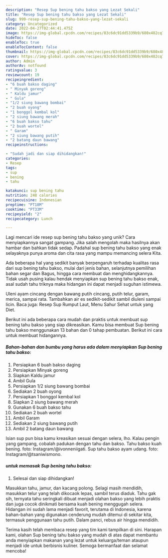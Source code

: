 ```yaml
---
description: "Resep Sup bening tahu bakso yang Lezat Sekali"
title: "Resep Sup bening tahu bakso yang Lezat Sekali"
slug: 999-resep-sup-bening-tahu-bakso-yang-lezat-sekali
category: Uncategorized
date: 2022-04-27T02:44:41.475Z
image: https://img-global.cpcdn.com/recipes/83c6dc91dd5339b9/680x482cq70/sup-bening-tahu-bakso-foto-resep-utama.jpg
hideToc: false
enableToc: true
enableTocContent: false
thumbnail: https://img-global.cpcdn.com/recipes/83c6dc91dd5339b9/680x482cq70/sup-bening-tahu-bakso-foto-resep-utama.jpg
cover: https://img-global.cpcdn.com/recipes/83c6dc91dd5339b9/680x482cq70/sup-bening-tahu-bakso-foto-resep-utama.jpg
author: Admin
authorAv: notfound
ratingvalue: 3
reviewcount: 19
recipeingredient:
- "6 buah bakso daging"
- " Minyak goreng"
- " Kaldu jamur"
- " Gula"
- "1/2 siung bawang bombai"
- "2 buah oyong"
- "1 bonggol kembal kol"
- "2 siung bawang merah"
- "6 buah bakso tahu"
- "2 buah wortel"
- " Garam"
- "2 siung bawang putih"
- "2 batang daun bawang"
recipeinstructions:

- "Sudah jadi dan siap dihidangkan!"
categories:
- Resep
tags:
- sup
- bening
- tahu

katakunci: sup bening tahu 
nutrition: 248 calories
recipecuisine: Indonesian
preptime: "PT18M"
cooktime: "PT33M"
recipeyield: "2"
recipecategory: Lunch

---
```





Lagi mencari ide resep sup bening tahu bakso yang unik? Cara menyiapkannya sangat gampang. Jika salah mengolah maka hasilnya akan hambar dan bahkan tidak sedap. Padahal sup bening tahu bakso yang enak selayaknya punya aroma dan cita rasa yang mampu memancing selera Kita.





Ada beberapa hal yang sedikit banyak berpengaruh terhadap kualitas rasa dari sup bening tahu bakso, mulai dari jenis bahan, selanjutnya pemilihan bahan segar dan Bagus, hingga cara membuat dan menghidangkannya. Tidak usah pusing kalau hendak menyiapkan sup bening tahu bakso enak,      asal sudah tahu triknya maka hidangan ini dapat menjadi suguhan istimewa.














Uleni ayam cincang dengan bawang putih cincang, putih telur, garam, merica, sampai rata. Tambahkan air es sedikit-sedikit sambil diuleni sampai licin. Baca juga: Resep Sup Rumput Laut, Menu Sahur Sehat untuk yang Diet.






Berikut ini ada beberapa cara mudah dan praktis untuk membuat sup bening tahu bakso yang siap dikreasikan. Kamu bisa membuat Sup bening tahu bakso menggunakan 13 bahan dan 0 tahap pembuatan. Berikut ini cara untuk membuat hidangannya.

<!--inarticleads1-->

##### Bahan-bahan dan bumbu yang harus ada dalam menyiapkan Sup bening tahu bakso:

1. Persiapkan 6 buah bakso daging
1. Persiapkan  Minyak goreng
1. Siapkan  Kaldu jamur
1. Ambil  Gula
1. Persiapkan 1/2 siung bawang bombai
1. Sediakan 2 buah oyong
1. Persiapkan 1 bonggol kembal kol
1. Siapkan 2 siung bawang merah
1. Gunakan 6 buah bakso tahu
1. Sediakan 2 buah wortel
1. Ambil  Garam
1. Sediakan 2 siung bawang putih
1. Ambil 2 batang daun bawang


Isian sup pun bisa kamu kreasikan sesuai dengan selera, lho. Kalau pengin yang gampang, cobalah padukan dengan tahu dan bakso. Tahu bakso kuah bening. foto: Instagram/@ivonneniigati. Sup tahu bakso ayam udang. foto: Instagram/@tsaniwismono. 

<!--inarticleads2-->

#####  untuk memasak Sup bening tahu bakso:


1. Selesai dan siap dihidangkan!

Masukkan tahu, jamur, dan kacang polong. Selagi masih mendidih, masukkan telur yang telah dikocaok lepas, sambil terus diaduk. Tahu gak sih, ternyata tahu seringkali dibuat menjadi olahan bakso yang lebih praktis dan juga cocok dinikmati bersama kuah bening menggugah selera. Hidangan ini sudah lama menjadi favorit, terutama di Indonesia, karena bahan-bahan yang digunakan cenderung mudah ditemui di sekitar kita, termasuk penggunaan tahu putih. Dalam panci, rebus air hingga mendidih. 

Terima kasih telah membaca resep yang tim kami tampilkan di sini. Harapan kami, olahan Sup bening tahu bakso yang mudah di atas dapat membantu anda menyiapkan makanan yang lezat untuk keluarga/teman ataupun menjadi ide untuk berbisnis kuliner. Semoga bermanfaat dan selamat mencoba!
